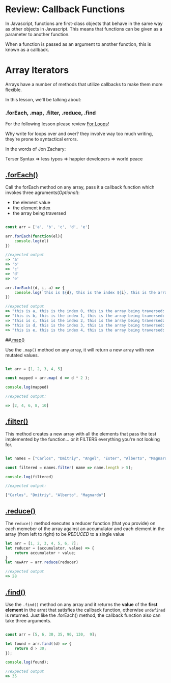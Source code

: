 # Review: Callback Functions

In Javascript, functions are first-class objects that behave in the same way as other objects in Javascript. This means that functions can be given as a parameter to another function. 

When a function is passed as an argument to another function, this is known as a callback.


# Array Iterators
Arrays have a number of methods that utilize callbacks to make them more flexible.

In this lesson, we'll be talking about: 
  ### .forEach, .map, .filter, .reduce, .find

For the following lesson please review [For Loops](https://developer.mozilla.org/en-US/docs/Web/JavaScript/Reference/Statements/for)!

Why write for loops over and over? they involve way too much writing, they're prone to syntactical errors. 

In the words of Jon Zachary: 

Terser Syntax => less typos => happier developers => world peace


## [.forEach()](https://developer.mozilla.org/en-US/docs/Web/JavaScript/Reference/Global_Objects/Array/forEach)

Call the forEach method on any array, pass it a callback function which invokes three agruments(*Optional*): 
* the element value
* the element index
* the array being traversed

```javascript

const arr = ['a', 'b', 'c', 'd', 'e']

arr.forEach(function(el){
    console.log(el)
})

//expected output
=> 'a'
=> 'b'
=> 'c'
=> 'd'
=> 'e'

arr.forEach((d, i, a) => {
    console.log(`this is ${d}, this is the index ${i}, this is the array being traversed: ${a}`)
})

//expected output
=> "this is a, this is the index 0, this is the array being traversed: a,b,c,d,e"
=> "this is b, this is the index 1, this is the array being traversed: a,b,c,d,e"
=> "this is c, this is the index 2, this is the array being traversed: a,b,c,d,e"
=> "this is d, this is the index 3, this is the array being traversed: a,b,c,d,e"
=> "this is e, this is the index 4, this is the array being traversed: a,b,c,d,e"

```

##[.map()](https://developer.mozilla.org/en-US/docs/Web/JavaScript/Reference/Global_Objects/Array/map)

Use the `.map()` method on any array, it will return a new array with new mutated values. 

```javascript

let arr = [1, 2, 3, 4, 5]

const mapped = arr.map( d => d * 2 ); 

console.log(mapped)

//expected output:

=> [2, 4, 6, 8, 10]

```

## [.filter()](https://developer.mozilla.org/en-US/docs/Web/JavaScript/Reference/Global_Objects/Array/filter)

This method creates a new array with all the elements that pass the test implemented by the function... or it FILTERS everything you're not looking for. 

```javascript

let names = ["Carlos", "Dmitriy", "Angel", "Ester", "Alberto", "Magnardo"]

const filtered = names.filter( name => name.length > 5); 

console.log(filtered)

//expected output: 

["Carlos", "Dmitriy", "Alberto", "Magnardo"]

```
## [.reduce()](https://developer.mozilla.org/en-US/docs/Web/JavaScript/Reference/Global_Objects/Array/Reduce)
The `reduce()` method executes a reducer function (that you provide) on each memeber of the array against an accumulator and each element in the array (from left to right) to be *REDUCED* to a single value

```javascript
let arr = [1, 2, 3, 4, 5, 6, 7]; 
let reducer = (accumulator, value) => {
    return accumulator + value; 
}
let newArr = arr.reduce(reducer)

//expected output
=> 28
```


## [.find()](https://developer.mozilla.org/en-US/docs/Web/JavaScript/Reference/Global_Objects/Array/find)

Use the `.find()` method on any array and it returns the **value** of the **first element** in the arrat that satisfies the callback function, otherwise `undefined` is returned. Just like the .forEach() method, the callback function also can take three arguments. 

```javascript

const arr = [5, 6, 30, 35, 90, 130,  9]; 

let found = arr.find((d) => {
    return d > 30; 
});

console.log(found); 

//expected output
=> 35

```
